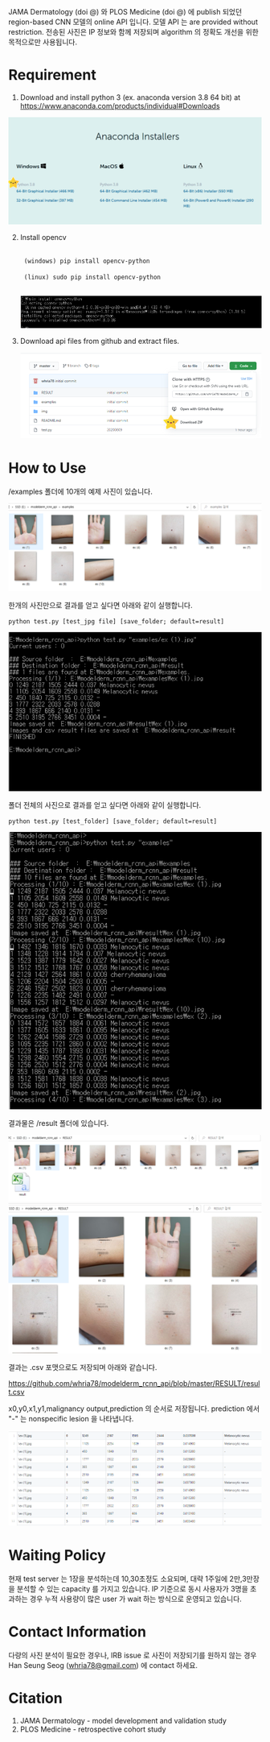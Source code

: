 JAMA Dermatology (doi @) 와 PLOS Medicine (doi @) 에 publish 되었던 region-based CNN 모델의 online API 입니다. 모델 API 는  are provided without restriction. 전송된 사진은 IP 정보와 함께 저장되며 algorithm 의 정확도 개선을 위한 목적으로만 사용됩니다.

# Requirement
1) Download and install python 3 (ex. anaconda version 3.8 64 bit) at https://www.anaconda.com/products/individual#Downloads


![img](./img/download_anaconda.PNG)

2) Install opencv

	<pre><code>
	(windows) pip install opencv-python
	
	(linux) sudo pip install opencv-python
	</code></pre>
	
	
	![img](./img/pip_opencv.PNG)

3) Download api files from github and extract files.

	![img](./img/git_download.PNG)

# How to Use 

/examples 폴더에 10개의 예제 사진이 있습니다.

![capture_exmaple](./img/capture_example_folder.PNG)

한개의 사진만으로 결과를 얻고 싶다면 아래와 같이 실행합니다.

	python test.py [test_jpg file] [save_folder; default=result]
![capture_exmaple](./img/run_one_file.PNG)


폴더 전체의 사진으로 결과를 얻고 싶다면 아래와 같이 실행합니다.

	python test.py [test_folder] [save_folder; default=result]
![capture_exmaple](./img/run_folder.PNG)


결과물은 /result 폴더에 있습니다.

![capture_exmaple](./img/capture_result_folder.PNG)
![capture_exmaple](./img/capture_result.PNG)

결과는 .csv 포맷으로도 저장되며 아래와 같습니다.

https://github.com/whria78/modelderm_rcnn_api/blob/master/RESULT/result.csv

x0,y0,x1,y1,malignancy output,prediction 의 순서로 저장됩니다. prediction 에서 "-" 는 nonspecific lesion 을 나타냅니다.

![capture_exmaple](./img/capture_result_csv.PNG)


# Waiting Policy
현재 test server 는 1장을 분석하는데 10,30초정도 소요되며, 대략 1주일에 2만,3만장을 분석할 수 있는 capacity 를 가지고 있습니다. IP 기준으로 동시 사용자가 3명을 초과하는 경우 누적 사용량이 많은 user 가 wait 하는 방식으로 운영되고 있습니다.


# Contact Information
다량의 사진 분석이 필요한 경우나, IRB issue 로 사진이 저장되기를 원하지 않는 경우 Han Seung Seog (whria78@gmail.com) 에 contact 하세요. 


# Citation
1) JAMA Dermatology - model development and validation study
2) PLOS Medicine - retrospective cohort study